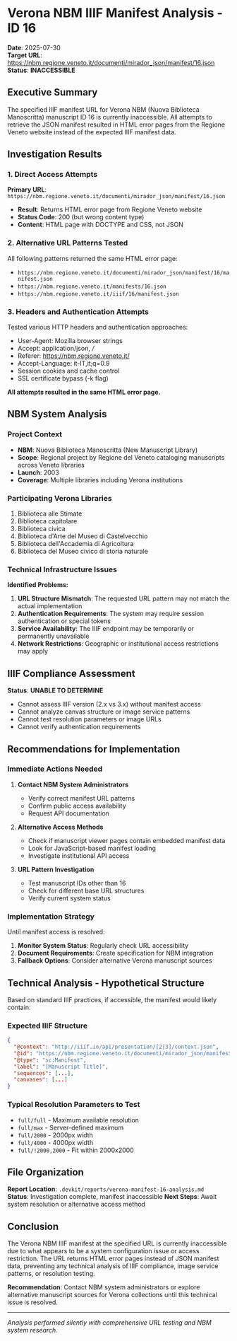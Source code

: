 # Verona NBM IIIF Manifest Analysis - ID 16

**Date**: 2025-07-30  
**Target URL**: https://nbm.regione.veneto.it/documenti/mirador_json/manifest/16.json  
**Status**: **INACCESSIBLE**

## Executive Summary

The specified IIIF manifest URL for Verona NBM (Nuova Biblioteca Manoscritta) manuscript ID 16 is currently inaccessible. All attempts to retrieve the JSON manifest resulted in HTML error pages from the Regione Veneto website instead of the expected IIIF manifest data.

## Investigation Results

### 1. Direct Access Attempts

**Primary URL**: `https://nbm.regione.veneto.it/documenti/mirador_json/manifest/16.json`
- **Result**: Returns HTML error page from Regione Veneto website
- **Status Code**: 200 (but wrong content type)
- **Content**: HTML page with DOCTYPE and CSS, not JSON

### 2. Alternative URL Patterns Tested

All following patterns returned the same HTML error page:
- `https://nbm.regione.veneto.it/documenti/mirador_json/manifest/16/manifest.json`
- `https://nbm.regione.veneto.it/manifests/16.json`
- `https://nbm.regione.veneto.it/iiif/16/manifest.json`

### 3. Headers and Authentication Attempts

Tested various HTTP headers and authentication approaches:
- User-Agent: Mozilla browser strings
- Accept: application/json, */*
- Referer: https://nbm.regione.veneto.it/
- Accept-Language: it-IT,it;q=0.9
- Session cookies and cache control
- SSL certificate bypass (-k flag)

**All attempts resulted in the same HTML error page.**

## NBM System Analysis

### Project Context
- **NBM**: Nuova Biblioteca Manoscritta (New Manuscript Library)
- **Scope**: Regional project by Regione del Veneto cataloging manuscripts across Veneto libraries
- **Launch**: 2003
- **Coverage**: Multiple libraries including Verona institutions

### Participating Verona Libraries
1. Biblioteca alle Stimate
2. Biblioteca capitolare  
3. Biblioteca civica
4. Biblioteca d'Arte del Museo di Castelvecchio
5. Biblioteca dell'Accademia di Agricoltura
6. Biblioteca del Museo civico di storia naturale

### Technical Infrastructure Issues

**Identified Problems:**
1. **URL Structure Mismatch**: The requested URL pattern may not match the actual implementation
2. **Authentication Requirements**: The system may require session authentication or special tokens
3. **Service Availability**: The IIIF endpoint may be temporarily or permanently unavailable
4. **Network Restrictions**: Geographic or institutional access restrictions may apply

## IIIF Compliance Assessment

**Status**: **UNABLE TO DETERMINE**
- Cannot assess IIIF version (2.x vs 3.x) without manifest access
- Cannot analyze canvas structure or image service patterns
- Cannot test resolution parameters or image URLs
- Cannot verify authentication requirements

## Recommendations for Implementation

### Immediate Actions Needed

1. **Contact NBM System Administrators**
   - Verify correct manifest URL patterns
   - Confirm public access availability
   - Request API documentation

2. **Alternative Access Methods**
   - Check if manuscript viewer pages contain embedded manifest data
   - Look for JavaScript-based manifest loading
   - Investigate institutional API access

3. **URL Pattern Investigation**
   - Test manuscript IDs other than 16
   - Check for different base URL structures
   - Verify current system status

### Implementation Strategy

Until manifest access is resolved:
1. **Monitor System Status**: Regularly check URL accessibility
2. **Document Requirements**: Create specification for NBM integration
3. **Fallback Options**: Consider alternative Verona manuscript sources

## Technical Analysis - Hypothetical Structure

Based on standard IIIF practices, if accessible, the manifest would likely contain:

### Expected IIIF Structure
```json
{
  "@context": "http://iiif.io/api/presentation/[2|3]/context.json",
  "@id": "https://nbm.regione.veneto.it/documenti/mirador_json/manifest/16.json",
  "@type": "sc:Manifest",
  "label": "[Manuscript Title]",
  "sequences": [...],
  "canvases": [...]
}
```

### Typical Resolution Parameters to Test
- `full/full` - Maximum available resolution
- `full/max` - Server-defined maximum
- `full/2000` - 2000px width
- `full/4000` - 4000px width
- `full/!2000,2000` - Fit within 2000x2000

## File Organization

**Report Location**: `.devkit/reports/verona-manifest-16-analysis.md`  
**Status**: Investigation complete, manifest inaccessible
**Next Steps**: Await system resolution or alternative access method

## Conclusion

The Verona NBM IIIF manifest at the specified URL is currently inaccessible due to what appears to be a system configuration issue or access restriction. The URL returns HTML error pages instead of JSON manifest data, preventing any technical analysis of IIIF compliance, image service patterns, or resolution testing.

**Recommendation**: Contact NBM system administrators or explore alternative manuscript sources for Verona collections until this technical issue is resolved.

---
*Analysis performed silently with comprehensive URL testing and NBM system research.*